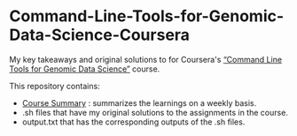 # Command-Line-Tools-for-Genomic-Data-Science-Coursera
My key takeaways and original solutions to for Coursera's [“Command Line Tools for Genomic Data Science”](https://www.coursera.org/learn/genomic-tools?msockid=263c03b77fe161fb36cf104d7e47606b) course.

This repository contains:
- [Course Summary](https://github.com/vidhya2205/Command-Line-Tools-for-Genomic-Data-Science-Coursera/blob/main/Course_summary.md) : summarizes the learnings on a weekly basis.
- .sh files that have my original solutions to the assignments in the course.
- output.txt that has the corresponding outputs of the .sh files.
